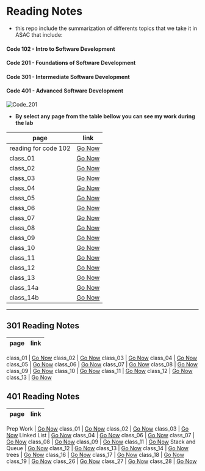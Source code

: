# Reading Notes

- this repo include the summarization of differents topics that we take it in ASAC that include:

#### Code 102 - Intro to Software Development
#### Code 201 - Foundations of Software Development
#### Code 301 - Intermediate Software Development
#### Code 401 - Advanced Software Development

![Code_201](https://static.javatpoint.com/computer/images/what-is-computer-programming.png)

- **By select any page from the table bellow you can see my work during the lab**

page | link
----- | -----
reading for code 102 | [Go Now](https://alaan-smadi.github.io/read-notes-corrected/)
class_01 | [Go Now](class_01)
class_02 | [Go Now](class_02)
class_03 | [Go Now](class_03)
class_04 | [Go Now](class_04)
class_05 | [Go Now](class_05)
class_06 | [Go Now](class_06)
class_07 | [Go Now](class_07)
class_08 | [Go Now](class_08)
class_09 | [Go Now](class_09)
class_10 | [Go Now](class_10)
class_11 | [Go Now](class_11)
class_12 | [Go Now](class_12)
class_13 | [Go Now](class_13)
class_14a | [Go Now](class_14a)
class_14b | [Go Now](class_14b)


-----------------

## 301 Reading Notes

page | link
----- | -----

class_01 | [Go Now](readingNote_301/class_01)
class_02 | [Go Now](readingNote_301/class_02)
class_03 | [Go Now](readingNote_301/class_03)
class_04 | [Go Now](readingNote_301/class_04)
class_05 | [Go Now](readingNote_301/class_05)
class_06 | [Go Now](readingNote_301/class_06)
class_07 | [Go Now](readingNote_301/class_07)
class_08 | [Go Now](readingNote_301/class_08)
class_09 | [Go Now](readingNote_301/class_09)
class_10 | [Go Now](readingNote_301/class_10)
class_11 | [Go Now](readingNote_301/class_11)
class_12 | [Go Now](readingNote_301/class_12)
class_13 | [Go Now](readingNote_301/class_13)



## 401 Reading Notes

page | link
----- | -----

Prep Work | [Go Now](401_Reads/401_Prep_reading)
class_01 | [Go Now](401_Reads/class_01)
class_02 | [Go Now](401_Reads/class_02)
class_03 | [Go Now](401_Reads/class_03)
Linked List | [Go Now](401_Reads/linked_list)
class_04 | [Go Now](401_Reads/class_04)
class_06 | [Go Now](401_Reads/class_06)
class_07 | [Go Now](401_Reads/class_07)
class_08 | [Go Now](401_Reads/class_08)
class_09 | [Go Now](401_Reads/class_09)
class_11 | [Go Now](401_Reads/class_11)
Stack and Queue | [Go Now](401_Reads/stack_and_queue)
class_12 | [Go Now](401_Reads/class_12)
class_13 | [Go Now](401_Reads/class_13)
class_14 | [Go Now](401_Reads/class_14)
trees | [Go Now](401_Reads/trees)
class_16 | [Go Now](401_Reads/class_16)
class_17 | [Go Now](401_Reads/class_17)
class_18 | [Go Now](401_Reads/class_18)
class_19 | [Go Now](401_Reads/class_19)
class_26 | [Go Now](401_Reads/class_26)
class_27 | [Go Now](401_Reads/class_27)
class_28 | [Go Now](401_Reads/class_28)




